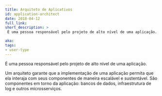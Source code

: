 ```yaml
---
title: Arquiteto de Aplicativos
id: application-architect
date: 2018-04-12
full_link: 
short_description: >
 É uma pessoa responsável pelo projeto de alto nível de uma aplicação.

aka: 
tags:
- user-type
---
```

 É uma pessoa responsável pelo projeto de alto nível de uma aplicação.

<!--more--> 

Um arquiteto garante que a implementação de uma aplicação permita que ela interaja com seus componentes de maneira escalável e sustentável. São componentes em torno da aplicação: bancos de dados, infraestrutura de log e outros microsserviços.
